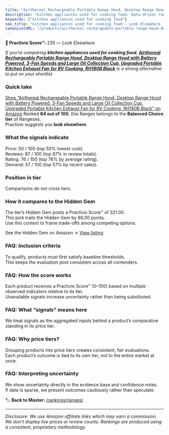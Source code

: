 ```yaml
---
title: "Airthereal Rechargeable Portable Range Hood, Desktop Range Hood with Battery Powered, 3-Fan Speeds and Large Oil Collection Cup, Upgraded Portable Kitchen Exhaust Fan for RV Cooking, RH180B Black"
description: "kitchen appliances used for cooking food: Data-driven ranking using the Practivio Score™. Positioned by quality, value, demand, findability, momentum."
keywords: ["kitchen appliances used for cooking food"]
seo_title: "kitchen appliances used for cooking food — Look Elsewhere (2025)"
canonicalURL: "/products/airthereal-rechargeable-portable-range-hood-desktop-range-hood-with-battery-powered-3-fan-speeds-and-large-oil-collection-cup-upgraded-portable-kitchen-exhaust-fan-for-rv-cooking-rh180b-black-B0DN1LV6TJ/"
---
```


**🚫 Practivio Score™:** 235 — _Look Elsewhere_


*If you're comparing **kitchen appliances used for cooking food**, **[Airthereal Rechargeable Portable Range Hood, Desktop Range Hood with Battery Powered, 3-Fan Speeds and Large Oil Collection Cup, Upgraded Portable Kitchen Exhaust Fan for RV Cooking, RH180B Black](https://www.amazon.com/dp/B0DN1LV6TJ?tag=practivio-20)** is a strong alternative to put on your shortlist.*
### Quick take
[Shop “Airthereal Rechargeable Portable Range Hood, Desktop Range Hood with Battery Powered, 3-Fan Speeds and Large Oil Collection Cup, Upgraded Portable Kitchen Exhaust Fan for RV Cooking, RH180B Black” on Amazon](https://www.amazon.com/dp/B0DN1LV6TJ?tag=practivio-20)
Ranked **84 out of 100**, this Ranges belongs to the **Balanced Choice tier** of Rangeses.  
Practivio suggests you **look elsewhere**.

### What the signals indicate
Price: 50 / 100 (top 50% lowest cost).  
Reviews: 87 / 100 (top 87% in review totals).  
Rating: 76 / 100 (top 76% by average rating).  
Demand: 57 / 100 (top 57% by recent sales).

### Position in tier
Comparisons do not cross tiers.

### How it compares to the Hidden Gem
The tier’s Hidden Gem posts a Practivio Score™ of 321.00.  
This pick trails the Hidden Gem by 86.00 points.  
Use this context to frame trade-offs among competing options.  

See the Hidden Gem on Amazon → [View listing](https://www.amazon.com/dp/B08TLT65WM?tag=practivio-20)

### FAQ: Inclusion criteria
To qualify, products must first satisfy baseline thresholds.  
This keeps the evaluation pool consistent across all contenders.

### FAQ: How the score works
Each product receives a Practivio Score™ (0–100) based on multiple observed indicators relative to its tier.  
Unavailable signals increase uncertainty rather than being substituted.

### FAQ: What “signals” means here
We treat signals as the aggregated inputs behind a product’s comparative standing in its price tier.

### FAQ: Why price tiers?
Grouping products into price tiers creates consistent, fair evaluations.  
Each product’s outcome is tied to its own tier, not to the entire market at once.

### FAQ: Interpreting uncertainty
We show uncertainty directly in the evidence base and confidence notes.  
If data is sparse, we present outcomes cautiously rather than speculate.


🏷️ **Back to Master:** [/rankings/ranges/](/rankings/ranges/)

---
_Disclosure: We use Amazon affiliate links which may earn a commission. We don’t display live prices or review counts. Rankings are produced using a consistent, proprietary methodology._
